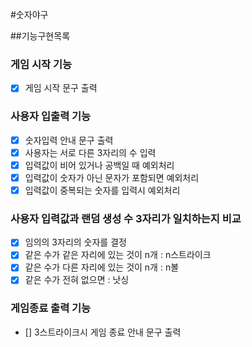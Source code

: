 #숫자야구 

##기능구현목록 

### 게임 시작 기능 
- [x] 게임 시작 문구 출력 

### 사용자 입출력 기능 
- [x] 숫자입력 안내 문구 출력 
- [x] 사용자는 서로 다른 3자리의 수 입력 
 - [x] 입력값이 비어 있거나 공백일 때 예외처리 
 - [x] 입력값이 숫자가 아닌 문자가 포함되면 예외처리 
 - [x] 입력값이 중복되는 숫자를 입력시 예외처리 

### 사용자 입력값과 랜덤 생성 수 3자리가 일치하는지 비교 
- [x] 임의의 3자리의 숫자를 결정
 - [x] 같은 수가 같은 자리에 있는 것이 n개 : n스트라이크
 - [x] 같은 수가 다른 자리에 있는 것이 n개 : n볼
 - [x] 같은 수가 전혀 없으면 : 낫싱

### 게임종료 출력 기능 
 - [] 3스트라이크시 게임 종료 안내 문구 출력 
